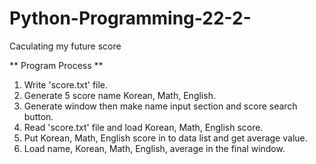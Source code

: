 # Python-Programming-22-2-
Caculating my future score

** Program Process **
1. Write 'score.txt' file.
2. Generate 5 score name Korean, Math, English.
3. Generate window then make name input section and score search button.
4. Read 'score.txt' file and load Korean, Math, English score.
5. Put Korean, Math, English score in to data list and get average value.
6. Load name, Korean, Math, English, average in the final window. 

